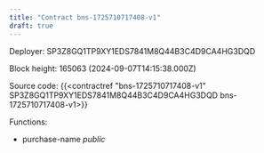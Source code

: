 ```yaml
---
title: "Contract bns-1725710717408-v1"
draft: true
---
```

Deployer: SP3Z8GQ1TP9XY1EDS7841M8Q44B3C4D9CA4HG3DQD


 



Block height: 165063 (2024-09-07T14:15:38.000Z)

Source code: {{<contractref "bns-1725710717408-v1" SP3Z8GQ1TP9XY1EDS7841M8Q44B3C4D9CA4HG3DQD bns-1725710717408-v1>}}

Functions:

* purchase-name _public_
